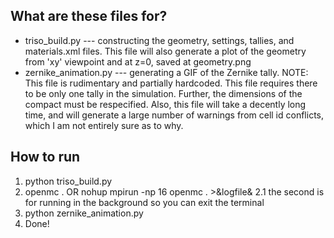 ## What are these files for?
* triso_build.py --- constructing the geometry, settings, tallies, and materials.xml files. This file will also generate a plot of the geometry from 'xy' viewpoint and at z=0, saved at geometry.png
* zernike_animation.py --- generating a GIF of the Zernike tally. NOTE: This file is rudimentary and partially hardcoded. This file requires there to be only one tally in the simulation. Further, the dimensions of the compact must be respecified. Also, this file will take a decently long time, and will generate a large number of warnings from cell id conflicts, which I am not entirely sure as to why. 

## How to run
1. python triso_build.py 
2. openmc .   OR   nohup mpirun -np 16 openmc . >&logfile&
2.1 the second is for running in the background so you can exit the terminal
3. python zernike_animation.py
4. Done!
